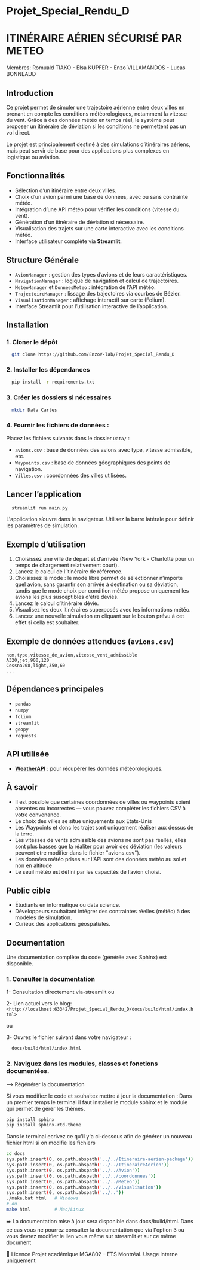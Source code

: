 # Projet_Special_Rendu_D
# ITINÉRAIRE AÉRIEN SÉCURISÉ PAR METEO
 Membres: Romuald TIAKO - Elsa KUPFER - Enzo VILLAMANDOS - Lucas BONNEAUD

## Introduction

Ce projet permet de simuler une trajectoire aérienne entre deux villes en prenant en compte les conditions météorologiques, notamment la vitesse du vent. Grâce à des données météo en temps réel, le système peut proposer un itinéraire de déviation si les conditions ne permettent pas un vol direct.

Le projet est principalement destiné à des simulations d’itinéraires aériens, mais peut servir de base pour des applications plus complexes en logistique ou aviation.

## Fonctionnalités

* Sélection d’un itinéraire entre deux villes.
* Choix d’un avion parmi une base de données, avec ou sans contrainte météo.
* Intégration d’une API météo pour vérifier les conditions (vitesse du vent).
* Génération d’un itinéraire de déviation si nécessaire.
* Visualisation des trajets sur une carte interactive avec les conditions météo.
* Interface utilisateur complète via **Streamlit**.

## Structure Générale

* `AvionManager` : gestion des types d’avions et de leurs caractéristiques.
* `NavigationManager` : logique de navigation et calcul de trajectoires.
* `MeteoManager` et `DonneesMeteo` : intégration de l’API météo.
* `TrajectoireManager` : lissage des trajectoires via courbes de Bézier.
* `VisualisationManager` : affichage interactif sur carte (Folium).
* Interface Streamlit pour l’utilisation interactive de l’application.

##  Installation

### 1. Cloner le dépôt

``` bash
  git clone https://github.com/EnzoV-lab/Projet_Special_Rendu_D
```

### 2. Installer les dépendances

``` bash
  pip install -r requirements.txt
```

### 3. Créer les dossiers si nécessaires

``` bash
  mkdir Data Cartes
```

### 4. Fournir les fichiers de données :

Placez les fichiers suivants dans le dossier `Data/` :

* `avions.csv` : base de données des avions avec type, vitesse admissible, etc.
* `Waypoints.csv` : base de données géographiques des points de navigation.
* `Villes.csv` : coordonnées des villes utilisées.

## Lancer l’application

``` bash
  streamlit run main.py
```

L'application s’ouvre dans le navigateur. Utilisez la barre latérale pour définir les paramètres de simulation.

##  Exemple d’utilisation

1. Choisissez une ville de départ et d’arrivée (New York - Charlotte pour un temps de chargement relativement court).
2. Lancez le calcul de l’itinéraire de référence.
3. Choisissez le mode : le mode libre permet de sélectionner n’importe quel avion, sans garantir son arrivée à destination ou sa déviation, tandis que le mode choix par condition météo propose uniquement les avions les plus susceptibles d’être déviés.
4. Lancez le calcul d’itinéraire dévié.
5. Visualisez les deux itinéraires superposés avec les informations météo.
6. Lancez une nouvelle simulation en cliquant sur le bouton prévu à cet effet si cella est souhaiter.

## Exemple de données attendues (`avions.csv`)

```csv
nom,type,vitesse_de_avion,vitesse_vent_admissible
A320,jet,900,120
Cessna208,light,350,60
...
```

## Dépendances principales

* `pandas`
* `numpy`
* `folium`
* `streamlit`
* `geopy`
* `requests`

## API utilisée

* **[WeatherAPI](https://www.weatherapi.com/)** : pour récupérer les données météorologiques.


## À savoir

* Il est possible que certaines coordonnées de villes ou waypoints soient absentes ou incorrectes — vous pouvez compléter les fichiers CSV à votre convenance.
* Le choix des villes se situe uniquements aux Etats-Unis
* Les Waypoints et donc les trajet sont uniquement réaliser aux dessus de la terre.
* Les vitesses de vents admissible des avions ne sont pas réelles, elles sont plus basses que la réaliter pour avoir des déviation (les valeurs peuvent etre modifier dans le fichier "avions.csv").
* Les données météo prises sur l'API sont des données météo au sol et non en altitude 
* Le seuil météo est défini par les capacités de l’avion choisi.

##  Public cible

* Étudiants en informatique ou data science.
* Développeurs souhaitant intégrer des contraintes réelles (météo) à des modèles de simulation.
* Curieux des applications géospatiales.

## Documentation
Une documentation complète du code (générée avec Sphinx) est disponible.
### 1. Consulter la documentation
1- Consultation directement via-streamlit
ou

2- Lien actuel vers le blog: ` <http://localhost:63342/Projet_Special_Rendu_D/docs/build/html/index.html>`

ou

3- Ouvrez le fichier suivant dans votre navigateur :
``` bash
  docs/build/html/index.html
```
### 2. Naviguez dans les modules, classes et fonctions documentées.

--> Régénérer la documentation

Si vous modifiez le code et souhaitez mettre à jour la documentation :
Dans un premier temps le terminal il faut installer le module sphinx et le module qui permet de gérer les thèmes.
``` bash
pip install sphinx
pip install sphinx-rtd-theme
``` 
Dans le terminal ecrivez ce qu'il y'a ci-dessous afin de générer un nouveau fichier html si on modifie les fichiers
``` bash
cd docs
sys.path.insert(0, os.path.abspath('../../Itineraire-aérien-package'))
sys.path.insert(0, os.path.abspath('../../ItineraireAerien'))
sys.path.insert(0, os.path.abspath('../../Avion'))
sys.path.insert(0, os.path.abspath('../../coordonnees'))
sys.path.insert(0, os.path.abspath('../../Meteo'))
sys.path.insert(0, os.path.abspath('../../Visualisation'))
sys.path.insert(0, os.path.abspath('../..'))
./make.bat html   # Windows
# ou
make html         # Mac/Linux
``` 
➡️ La documentation mise à jour sera disponible dans docs/build/html.
Dans ce cas vous ne pourrez consulter la documentation que via l'option 3 ou vous devrez modifier le lien vous même sur streamlit et sur ce même document

📝 Licence
    Projet académique MGA802 – ETS Montréal. Usage interne uniquement
